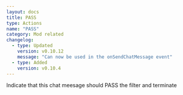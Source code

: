 ```yaml
---
layout: docs
title: PASS
type: Actions
name: "PASS"
category: Mod related
changelog:
  - type: Updated
    version: v0.10.12
    message: "Can now be used in the onSendChatMessage event"
  - type: Added
    version: v0.10.4
---
```

Indicate that this chat meesage should PASS the filter and terminate
